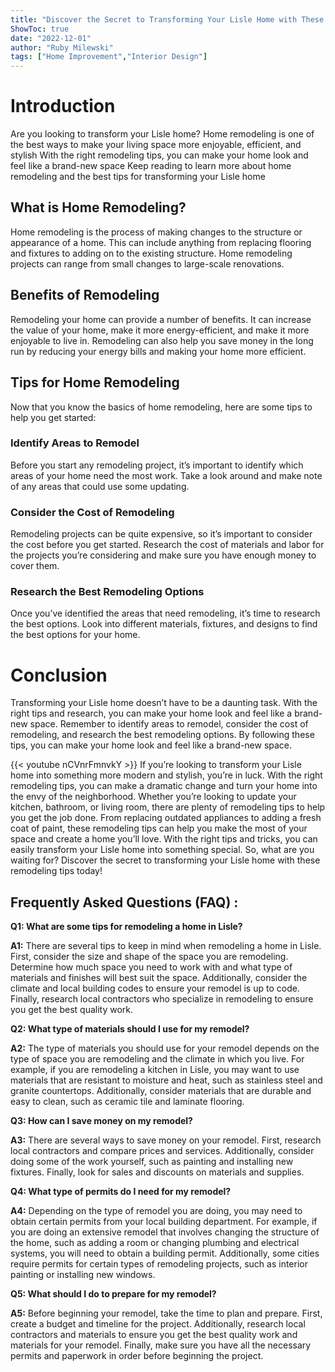 ```yaml
---
title: "Discover the Secret to Transforming Your Lisle Home with These Remodeling Tips!"
ShowToc: true 
date: "2022-12-01"
author: "Ruby Milewski" 
tags: ["Home Improvement","Interior Design"]
---
```

# Introduction

Are you looking to transform your Lisle home? Home remodeling is one of the best ways to make your living space more enjoyable, efficient, and stylish With the right remodeling tips, you can make your home look and feel like a brand-new space Keep reading to learn more about home remodeling and the best tips for transforming your Lisle home

## What is Home Remodeling?

Home remodeling is the process of making changes to the structure or appearance of a home. This can include anything from replacing flooring and fixtures to adding on to the existing structure. Home remodeling projects can range from small changes to large-scale renovations.

## Benefits of Remodeling

Remodeling your home can provide a number of benefits. It can increase the value of your home, make it more energy-efficient, and make it more enjoyable to live in. Remodeling can also help you save money in the long run by reducing your energy bills and making your home more efficient.

## Tips for Home Remodeling

Now that you know the basics of home remodeling, here are some tips to help you get started:

### Identify Areas to Remodel

Before you start any remodeling project, it’s important to identify which areas of your home need the most work. Take a look around and make note of any areas that could use some updating.

### Consider the Cost of Remodeling

Remodeling projects can be quite expensive, so it’s important to consider the cost before you get started. Research the cost of materials and labor for the projects you’re considering and make sure you have enough money to cover them.

### Research the Best Remodeling Options

Once you’ve identified the areas that need remodeling, it’s time to research the best options. Look into different materials, fixtures, and designs to find the best options for your home.

# Conclusion

Transforming your Lisle home doesn’t have to be a daunting task. With the right tips and research, you can make your home look and feel like a brand-new space. Remember to identify areas to remodel, consider the cost of remodeling, and research the best remodeling options. By following these tips, you can make your home look and feel like a brand-new space.

{{< youtube nCVnrFmnvkY >}} 
If you’re looking to transform your Lisle home into something more modern and stylish, you’re in luck. With the right remodeling tips, you can make a dramatic change and turn your home into the envy of the neighborhood. Whether you’re looking to update your kitchen, bathroom, or living room, there are plenty of remodeling tips to help you get the job done. From replacing outdated appliances to adding a fresh coat of paint, these remodeling tips can help you make the most of your space and create a home you’ll love. With the right tips and tricks, you can easily transform your Lisle home into something special. So, what are you waiting for? Discover the secret to transforming your Lisle home with these remodeling tips today!

## Frequently Asked Questions (FAQ) :
**Q1: What are some tips for remodeling a home in Lisle?**

**A1:** There are several tips to keep in mind when remodeling a home in Lisle. First, consider the size and shape of the space you are remodeling. Determine how much space you need to work with and what type of materials and finishes will best suit the space. Additionally, consider the climate and local building codes to ensure your remodel is up to code. Finally, research local contractors who specialize in remodeling to ensure you get the best quality work.

**Q2: What type of materials should I use for my remodel?**

**A2:** The type of materials you should use for your remodel depends on the type of space you are remodeling and the climate in which you live. For example, if you are remodeling a kitchen in Lisle, you may want to use materials that are resistant to moisture and heat, such as stainless steel and granite countertops. Additionally, consider materials that are durable and easy to clean, such as ceramic tile and laminate flooring. 

**Q3: How can I save money on my remodel?**

**A3:** There are several ways to save money on your remodel. First, research local contractors and compare prices and services. Additionally, consider doing some of the work yourself, such as painting and installing new fixtures. Finally, look for sales and discounts on materials and supplies. 

**Q4: What type of permits do I need for my remodel?**

**A4:** Depending on the type of remodel you are doing, you may need to obtain certain permits from your local building department. For example, if you are doing an extensive remodel that involves changing the structure of the home, such as adding a room or changing plumbing and electrical systems, you will need to obtain a building permit. Additionally, some cities require permits for certain types of remodeling projects, such as interior painting or installing new windows. 

**Q5: What should I do to prepare for my remodel?**

**A5:** Before beginning your remodel, take the time to plan and prepare. First, create a budget and timeline for the project. Additionally, research local contractors and materials to ensure you get the best quality work and materials for your remodel. Finally, make sure you have all the necessary permits and paperwork in order before beginning the project.



